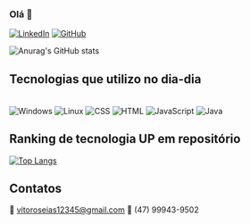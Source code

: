 ### Olá 👋

[![LinkedIn](https://img.shields.io/badge/LinkedIn-0077B5?style=for-the-badge&logo=linkedin&logoColor=white)](https://www.linkedin.com/in/v%C3%ADtor-gon%C3%A7alves-596a9619b/)
[![GitHub](https://img.shields.io/badge/GitHub-100000?style=for-the-badge&logo=github&logoColor=white)](https://github.com/VitorrGoncalvess)

![Anurag's GitHub stats](https://github-readme-stats.vercel.app/api?username=VitorrGoncalvess1&show_icons=true&theme=onedark)

## Tecnologias que utilizo no dia-dia
<div style="display: inline_block"><br/>
  <img align="center" alt="Windows" src="https://img.shields.io/badge/Windows-0078D6?style=for-the-badge&logo=windows&logoColor=white"/>
  <img align="center" alt="Linux" src="https://img.shields.io/badge/Linux-FCC624?style=for-the-badge&logo=linux&logoColor=black"/>
  <img align="center" alt="CSS" src="https://img.shields.io/badge/CSS-239120?&style=for-the-badge&logo=css3&logoColor=white"/>
  <img align="center" alt="HTML" src="https://img.shields.io/badge/HTML-239120?style=for-the-badge&logo=html5&logoColor=white"/>
  <img align="center" alt="JavaScript" src="https://img.shields.io/badge/JavaScript-F7DF1E?style=for-the-badge&logo=javascript&logoColor=black"/>
  <img align="center" alt="Java" src="https://img.shields.io/badge/Java-ED8B00?style=for-the-badge&logo=openjdk&logoColor=white"/>
</div>

## Ranking de tecnologia UP em repositório

[![Top Langs](https://github-readme-stats.vercel.app/api/top-langs/?username=anuraghazra)](https://github.com/thiagomuller1/github-readme-stats)

## Contatos
📧 vitoroseias12345@gmail.com 
📱 (47) 99943-9502 
